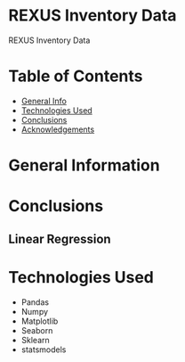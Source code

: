 # REXUS Inventory Data
REXUS Inventory Data


# Table of Contents

+ [General Info](#general-information)
+ [Technologies Used](#technologies-used)
+ [Conclusions](#conclusions)
+ [Acknowledgements](#acknowledgements)


# General Information 



# Conclusions

## Linear Regression

# Technologies Used

+ Pandas
+ Numpy
+ Matplotlib
+ Seaborn
+ Sklearn
+ statsmodels
